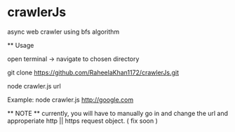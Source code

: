 # crawlerJs
async web crawler using bfs algorithm


** Usage

open terminal -> navigate to chosen directory

git clone https://github.com/RaheelaKhan1172/crawlerJs.git

node crawler.js url

Example: node crawler.js http://google.com

** NOTE ** currently, you will have to manually go in and change the url and approperiate http || https request object.
( fix soon )
